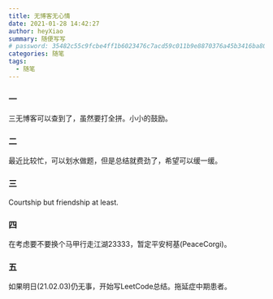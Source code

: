 ```yaml
---
title: 无博客无心情
date: 2021-01-28 14:42:27
author: heyXiao
summary: 随便写写
# password: 35482c55c9fcbe4ff1b6023476c7acd59c011b9e8870376a45b3416ba8092d3d
categories: 随笔
tags:
  - 随笔
---
```

### 一
三无博客可以查到了，虽然要打全拼。小小的鼓励。

### 二
最近比较忙，可以划水做题，但是总结就费劲了，希望可以缓一缓。

### 三
Courtship but friendship at least.

### 四
在考虑要不要换个马甲行走江湖23333，暂定平安柯基(PeaceCorgi)。

### 五
如果明日(21.02.03)仍无事，开始写LeetCode总结。拖延症中期患者。